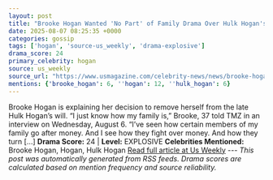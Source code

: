 ```yaml
---
layout: post
title: "Brooke Hogan Wanted 'No Part' of Family Drama Over Hulk Hogan's Money"
date: 2025-08-07 08:25:35 +0000
categories: gossip
tags: ['hogan', 'source-us_weekly', 'drama-explosive']
drama_score: 24
primary_celebrity: hogan
source: us_weekly
source_url: "https://www.usmagazine.com/celebrity-news/news/brooke-hogan-explains-family-drama-over-hulk-hogans-will/"
mentions: {'brooke_hogan': 6, ''hogan': 12, ''hulk_hogan': 6}
---
```


Brooke Hogan is explaining her decision to remove herself from the late Hulk Hogan’s will. “I just know how my family is,” Brooke, 37 told TMZ in an interview on Wednesday, August 6. “I’ve seen how certain members of my family go after money. And I see how they fight over money. And how they turn […] **Drama Score:** 24 | **Level:** EXPLOSIVE **Celebrities Mentioned:** Brooke Hogan, Hogan, Hulk Hogan [Read full article at Us Weekly](https://www.usmagazine.com/celebrity-news/news/brooke-hogan-explains-family-drama-over-hulk-hogans-will/) --- *This post was automatically generated from RSS feeds. Drama scores are calculated based on mention frequency and source reliability.*